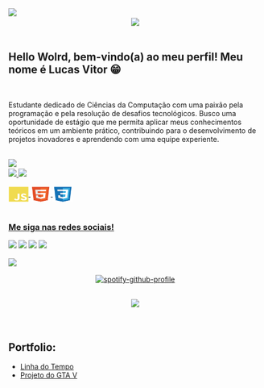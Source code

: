 <img src="https://user-images.githubusercontent.com/73097560/115834477-dbab4500-a447-11eb-908a-139a6edaec5c.gif">

<div align="center">
<img src="https://github.com/luc-vitor/luc-vitor/assets/110106062/0919bbd9-95bb-49aa-998b-84586e7cab53" width="200px">
</div>

<br>

## Hello Wolrd, bem-vindo(a) ao meu perfil! Meu nome é <strong>Lucas Vitor</strong> 😁


<br>

Estudante dedicado de Ciências da Computação com uma
paixão pela programação e pela resolução de desafios
tecnológicos. Busco uma oportunidade de estágio que me
permita aplicar meus conhecimentos teóricos em um
ambiente prático, contribuindo para o desenvolvimento de
projetos inovadores e aprendendo com uma equipe
experiente.

<br>

<img src="https://user-images.githubusercontent.com/73097560/115834477-dbab4500-a447-11eb-908a-139a6edaec5c.gif">

<br>

 <div>
   <a href="https://github.com/luks1ndf">
   <img height="180em" src="https://github-readme-stats.vercel.app/api?username=luks1ndf&show_icons=true&theme=tokyonight&include_all_commits=true&count_private=true"/>
   <img height="180em" src="https://github-readme-stats.vercel.app/api/top-langs/?username=luks1ndf&layout=compact&langs_count=6&theme=tokyonight"/>
</div>
    
<div style="display: inline_block"><br>
  <img align="center" alt="Js" height="30" width="40" src="https://raw.githubusercontent.com/devicons/devicon/master/icons/javascript/javascript-plain.svg">
  <img align="center" alt="HTML" height="30" width="40" src="https://raw.githubusercontent.com/devicons/devicon/master/icons/html5/html5-original.svg">
  <img align="center" alt="CSS" height="30" width="40" src="https://raw.githubusercontent.com/devicons/devicon/master/icons/css3/css3-original.svg">
</div>
 
<br>
 
### Me siga nas redes sociais!
 
<div> 
  <a href="" target="_blank"><img src="https://img.shields.io/badge/-Instagram-%23E4405F?style=for-the-badge&logo=instagram&logoColor=white" target="_blank"></a>
 <a href="" target="_blank"><img src="https://img.shields.io/badge/Discord-7289DA?style=for-the-badge&logo=discord&logoColor=white" target="_blank"></a> 
  <a href = ""><img src="https://img.shields.io/badge/-Gmail-%23333?style=for-the-badge&logo=gmail&logoColor=white" target="_blank"></a>
  <a href="https://www.linkedin.com/in/lucas-vitor-lima-santana-136558203/" target="_blank"><img src="https://img.shields.io/badge/-LinkedIn-%230077B5?style=for-the-badge&logo=linkedin&logoColor=white" target="_blank"></a>
</div>

<br>

<img src="https://user-images.githubusercontent.com/73097560/115834477-dbab4500-a447-11eb-908a-139a6edaec5c.gif">

<br>

<div align="center">
 
[![spotify-github-profile](https://spotify-github-profile.vercel.app/api/view?uid=5h06eg1ox3tacie7gxtwn1xyw&cover_image=true&theme=novatorem&show_offline=false&background_color=121212&interchange=false&bar_color=3687f2&bar_color_cover=false)](https://github.com/kittinan/spotify-github-profile)

</div>

<br>

<div align="center">
<img src="https://github.com/luc-vitor/luc-vitor/assets/110106062/21370254-cc82-4040-86af-e1a1ecdccfc0">
</div>

<br>

<br>

## Portfolio:
- [Linha do Tempo](https://github.com/luks1ndf/nlw-spacetime?tab=readme-ov-file)
- [Projeto do GTA V](https://github.com/luks1ndf/projeto-gta)

<br>

